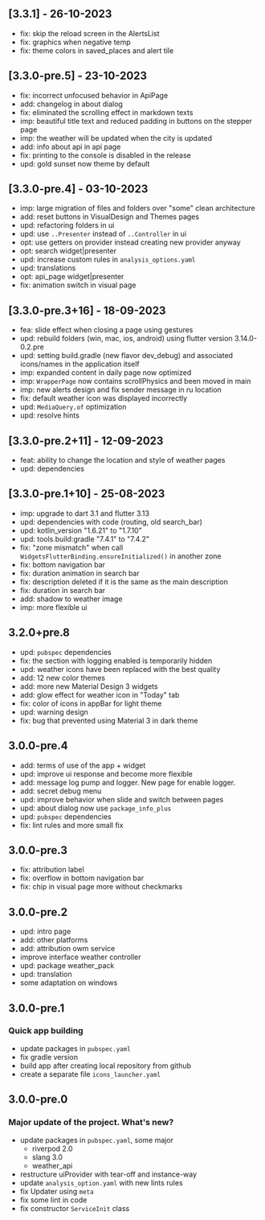 ## [3.3.1] - 26-10-2023
- fix: skip the reload screen in the AlertsList
- fix: graphics when negative temp
- fix: theme colors in saved_places and alert tile

## [3.3.0-pre.5] - 23-10-2023
- fix: incorrect unfocused behavior in ApiPage
- add: changelog in about dialog
- fix: eliminated the scrolling effect in markdown texts
- imp: beautiful title text and reduced padding in buttons on the stepper page
- imp: the weather will be updated when the city is updated
- add: info about api in api page
- fix: printing to the console is disabled in the release
- upd: gold sunset now theme by default

## [3.3.0-pre.4] - 03-10-2023
- imp: large migration of files and folders over "some" clean architecture
- add: reset buttons in VisualDesign and Themes pages
- upd: refactoring folders in ui
- upd: use `..Presenter` instead of `..Controller` in ui
- opt: use getters on provider instead creating new provider anyway
- opt: search widget|presenter
- upd: increase custom rules in `analysis_options.yaml`
- upd: translations
- opt: api_page widget|presenter
- fix: animation switch in visual page

## [3.3.0-pre.3+16] - 18-09-2023
- fea: slide effect when closing a page using gestures
- upd: rebuild folders (win, mac, ios, android) using flutter version 3.14.0-0.2.pre
- upd: setting build.gradle (new flavor dev_debug) and associated icons/names in the application itself
- imp: expanded content in daily page now optimized
- imp: `WrapperPage` now contains scrollPhysics and been moved in main 
- imp: new alerts design and fix sender message in ru location
- fix: default weather icon was displayed incorrectly
- upd: `MediaQuery.of` optimization
- upd: resolve hints

## [3.3.0-pre.2+11] - 12-09-2023
- feat: ability to change the location and style of weather pages
- upd: dependencies

## [3.3.0-pre.1+10] - 25-08-2023
- imp: upgrade to dart 3.1 and flutter 3.13
- upd: dependencies with code (routing, old search_bar)
- upd: kotlin_version "1.6.21" to "1.7.10"
- upd: tools.build:gradle "7.4.1" to "7.4.2"
- fix: "zone mismatch" when call `WidgetsFlutterBinding.ensureInitialized()` in another zone
- fix: bottom navigation bar
- fix: duration animation in search bar
- fix: description deleted if it is the same as the main description
- fix: duration in search bar
- add: shadow to weather image
- imp: more flexible ui

## 3.2.0+pre.8
* upd: `pubspec` dependencies
* fix: the section with logging enabled is temporarily hidden
* upd: weather icons have been replaced with the best quality
* add: 12 new color themes 
* add: more new Material Design 3 widgets 
* add: glow effect for weather icon in "Today" tab 
* fix: color of icons in appBar for light theme 
* upd: warning design 
* fix: bug that prevented using Material 3 in dark theme

## 3.0.0-pre.4

* add: terms of use of the app + widget
* upd: improve ui response and become more flexible
* add: message log pump and logger. New page for enable logger.
* add: secret debug menu
* upd: improve behavior when slide and switch between pages
* upd: about dialog now use `package_info_plus`
* upd: `pubspec` dependencies
* fix: lint rules and more small fix

## 3.0.0-pre.3

* fix: attribution label
* fix: overflow in bottom navigation bar
* fix: chip in visual page more without checkmarks

## 3.0.0-pre.2

* upd: intro page
* add: other platforms
* add: attribution owm service
* improve interface weather controller
* upd: package weather_pack
* upd: translation
* some adaptation on windows

## 3.0.0-pre.1

### Quick app building

* update packages in `pubspec.yaml`
* fix gradle version
* build app after creating local repository from github
* create a separate file `icons_launcher.yaml`

## 3.0.0-pre.0

### Major update of the project. What's new?

* update packages in `pubspec.yaml`, some major
  * riverpod 2.0
  * slang 3.0
  * weather_api
* restructure uiProvider with tear-off and instance-way
* update `analysis_option.yaml` with new lints rules
* fix Updater using `meta`
* fix some lint in code
* fix constructor `ServiceInit` class
